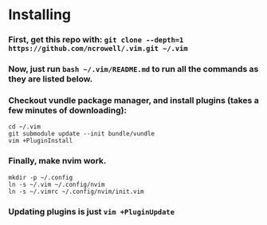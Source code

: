 # Installing

### First, get this repo with: `git clone --depth=1 https://github.com/ncrowell/.vim.git ~/.vim`

### Now, just run `bash ~/.vim/README.md` to run all the commands as they are listed below.

### Checkout vundle package manager, and install plugins (takes a few minutes of downloading):

    cd ~/.vim
    git submodule update --init bundle/vundle
    vim +PluginInstall

### Finally, make nvim work.

    mkdir -p ~/.config
    ln -s ~/.vim ~/.config/nvim
    ln -s ~/.vimrc ~/.config/nvim/init.vim

### Updating plugins is just `vim +PluginUpdate`
